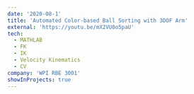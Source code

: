 ```yaml
---
date: '2020-08-1'
title: 'Automated Color-based Ball Sorting with 3DOF Arm'
external: 'https://youtu.be/mX2VU0o5paU'
tech:
  - MATHLAB
  - FK
  - IK
  - Velocity Kinematics
  - CV
company: 'WPI RBE 3001'
showInProjects: true
---
```

